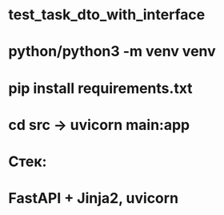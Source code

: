 # test_task_dto_with_interface

# python/python3 -m venv venv
# pip install requirements.txt
# cd src -> uvicorn main:app
# Стек:
# FastAPI + Jinja2, uvicorn